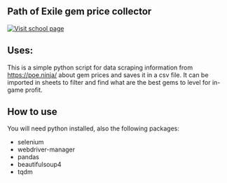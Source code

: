 ## Path of Exile gem price collector

[![Visit school page](https://web.poecdn.com/protected/image/layout/lakeofkalandralogo.png?v=1662291060302.69&key=hpNs3Pfa9jU2LLSbRyZVnQ)](https://www.pathofexile.com/)

## Uses:
This is a simple python script for data scraping information from https://poe.ninja/ about gem prices and saves it in a csv file. It can be imported in sheets to filter and find what are the best gems to level for in-game profit.
## How to use
You will need python installed, also the following packages:
* selenium
* webdriver-manager
* pandas
* beautifulsoup4
* tqdm
